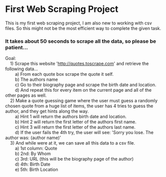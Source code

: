 # First Web Scraping Project

This is my first web scraping project, I am also new to working with csv files. So this might not be the most efficient way to complete the given task.  

### It takes about 50 seconds to scrape all the data, so please be patient...

Goal:  
&nbsp;&nbsp;&nbsp;&nbsp;1) Scrape this website 'http://quotes.toscrape.com' and retrieve the following data...  
&nbsp;&nbsp;&nbsp;&nbsp;&nbsp;&nbsp;&nbsp;&nbsp;a) From each quote box scrape the quote it self.  
&nbsp;&nbsp;&nbsp;&nbsp;&nbsp;&nbsp;&nbsp;&nbsp;b) The authors name  
&nbsp;&nbsp;&nbsp;&nbsp;&nbsp;&nbsp;&nbsp;&nbsp;c) Go to their biography page and scrape the birth date and location.  
&nbsp;&nbsp;&nbsp;&nbsp;&nbsp;&nbsp;&nbsp;&nbsp;d) And repeat this for every item on the current page and all of the other pages as well.  
&nbsp;&nbsp;&nbsp;&nbsp;2) Make a quote guessing game where the user must guess a randomly chosen quote from a huge list of items, the user has 4 tries to guess the author, and they get hints along the way.  
&nbsp;&nbsp;&nbsp;&nbsp;&nbsp;&nbsp;&nbsp;&nbsp;a) Hint 1 will return the authors birth date and location.  
&nbsp;&nbsp;&nbsp;&nbsp;&nbsp;&nbsp;&nbsp;&nbsp;b) Hint 2 will return the first letter of the authors first name.  
&nbsp;&nbsp;&nbsp;&nbsp;&nbsp;&nbsp;&nbsp;&nbsp;c) Hint 3 will return the first letter of the authors last name.  
&nbsp;&nbsp;&nbsp;&nbsp;&nbsp;&nbsp;&nbsp;&nbsp;d) If the user fails the 4th try, the user will see: 'Sorry you lose. The author was: (author name)'  
&nbsp;&nbsp;&nbsp;&nbsp;3) And while were at it, we can save all this data to a csv file.  
&nbsp;&nbsp;&nbsp;&nbsp;&nbsp;&nbsp;&nbsp;&nbsp;a) 1st column: Quote  
&nbsp;&nbsp;&nbsp;&nbsp;&nbsp;&nbsp;&nbsp;&nbsp;b) 2nd: By Whom  
&nbsp;&nbsp;&nbsp;&nbsp;&nbsp;&nbsp;&nbsp;&nbsp;c) 3rd: URL (this will be the biography page of the author)  
&nbsp;&nbsp;&nbsp;&nbsp;&nbsp;&nbsp;&nbsp;&nbsp;d) 4th: Birth Date  
&nbsp;&nbsp;&nbsp;&nbsp;&nbsp;&nbsp;&nbsp;&nbsp;e) 5th: Birth Location  